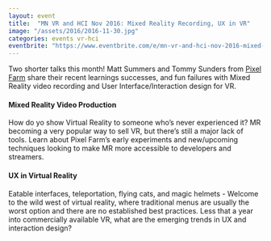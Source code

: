```yaml
---
layout: event
title:  "MN VR and HCI Nov 2016: Mixed Reality Recording, UX in VR"
image: "/assets/2016/2016-11-30.jpg"
categories: events vr-hci
eventbrite: "https://www.eventbrite.com/e/mn-vr-and-hci-nov-2016-mixed-reality-recording-ux-in-vr-tickets-29291962047?aff=ebdsoporgprofile"
---
```


Two shorter talks this month! Matt Summers and Tommy Sunders from [Pixel Farm](http://www.pixelfarm.com/vr/) share their recent learnings successes, and fun failures with Mixed Reality video recording and User Interface/Interaction design for VR.

#### Mixed Reality Video Production

How do yo show Virtual Reality to someone who’s never experienced it? MR becoming a very popular way to sell VR, but there’s still a major lack of tools. Learn about Pixel Farm’s early experiments and new/upcoming techniques looking to make MR more accessible to developers and streamers.

#### UX in Virtual Reality

Eatable interfaces, teleportation, flying cats, and magic helmets - Welcome to the wild west of virtual reality, where traditional menus are usually the worst option and there are no established best practices. Less that a year into commercially available VR, what are the emerging trends in UX and interaction design?
